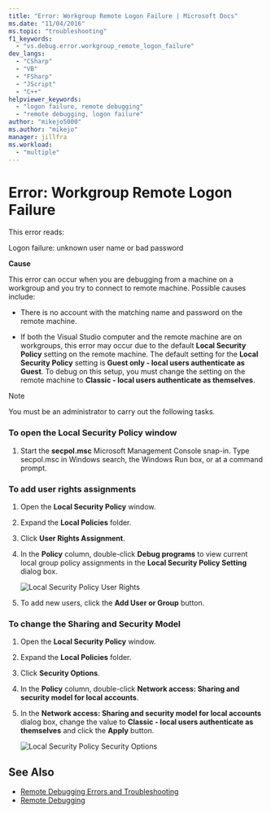 ```yaml
---
title: "Error: Workgroup Remote Logon Failure | Microsoft Docs"
ms.date: "11/04/2016"
ms.topic: "troubleshooting"
f1_keywords:
  - "vs.debug.error.workgroup_remote_logon_failure"
dev_langs:
  - "CSharp"
  - "VB"
  - "FSharp"
  - "JScript"
  - "C++"
helpviewer_keywords:
  - "logon failure, remote debugging"
  - "remote debugging, logon failure"
author: "mikejo5000"
ms.author: "mikejo"
manager: jillfra
ms.workload:
  - "multiple"
---
```

# Error: Workgroup Remote Logon Failure
This error reads:

 Logon failure: unknown user name or bad password

 **Cause**

 This error can occur when you are debugging from a machine on a workgroup and you try to connect to remote machine. Possible causes include:

-   There is no account with the matching name and password on the remote machine.

-   If both the Visual Studio computer and the remote machine are on workgroups, this error may occur due to the default **Local Security Policy** setting on the remote machine. The default setting for the **Local Security Policy** setting is **Guest only - local users authenticate as Guest**. To debug on this setup, you must change the setting on the remote machine to **Classic - local users authenticate as themselves**.

> [!NOTE]
>  You must be an administrator to carry out the following tasks.

### To open the Local Security Policy window

1.  Start the **secpol.msc** Microsoft Management Console snap-in. Type secpol.msc in Windows search, the Windows Run box, or at a command prompt.

### To add user rights assignments

1.  Open the **Local Security Policy** window.

2.  Expand the **Local Policies** folder.

3.  Click **User Rights Assignment**.

4.  In the **Policy** column, double-click **Debug programs** to view current local group policy assignments in the **Local Security Policy Setting** dialog box.

     ![Local Security Policy User Rights](../debugger/media/dbg_err_localsecuritypolicy_userrightsdebugprograms.png "DBG_ERR_LocalSecurityPolicy_UserRightsDebugPrograms")

5.  To add new users, click the **Add User or Group** button.

### To change the Sharing and Security Model

1.  Open the **Local Security Policy** window.

2.  Expand the **Local Policies** folder.

3.  Click **Security Options**.

4.  In the **Policy** column, double-click **Network access: Sharing and security model for local accounts**.

5.  In the **Network access: Sharing and security model for local accounts** dialog box, change the value to **Classic - local users authenticate as themselves** and click the **Apply** button.

     ![Local Security Policy Security Options](../debugger/media/dbg_err_localsecuritypolicy_securityoptions_networkaccess.png "DBG_ERR_LocalSecurityPolicy_SecurityOptions_NetworkAccess")

## See Also
- [Remote Debugging Errors and Troubleshooting](../debugger/remote-debugging-errors-and-troubleshooting.md)
- [Remote Debugging](../debugger/remote-debugging.md)